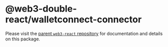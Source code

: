 # @web3-double-react/walletconnect-connector

Please visit the [parent `web3-react` repository](https://github.com/NoahZinsmeister/web3-react) for documentation and details on this package.
